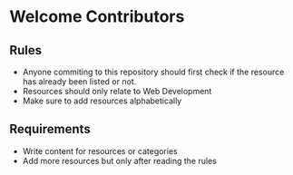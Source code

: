 # Welcome Contributors

## Rules

- Anyone commiting to this repository should first check if the resource has already been listed or not.
- Resources should only relate to Web Development
- Make sure to add resources alphabetically

## Requirements

- Write content for resources or categories
- Add more resources but only after reading the rules
